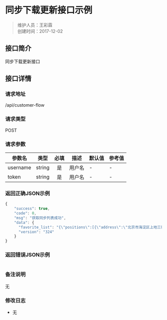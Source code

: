 # 同步下载更新接口示例
>维护人员：王彩霖  
>创建时间：2017-12-02

## 接口简介
同步下载更新接口  

## 接口详情

### 请求地址
/api/customer-flow

### 请求类型
POST

### 请求参数
| 参数名 | 类型 | 必填 | 描述 | 默认值 | 参考值 |
| --- | :---: | :---: | --- | --- | --- |
| username | string | 是 | 用户名 | - | - |
| token | string | 是 | 用户名 | - | - |

### 返回正确JSON示例
```javascript
{
    "success": true,
    "code": 0,
    "msg": "获取同步列表成功",
    "data": {
      "favorite_list": "{\"positions\":[{\"address\":\"北京市海淀区上地三街9号-d座-801室\",\"latLng\":{\"latitude\":40.0364494,\"longitude\":116.3074959,\"cs\":10},\"id\":0,\"timeStamp\":1512105129607}],\"routes\":[{\"addressList\":[\"北京市海淀区上地三街9号-d座-801室\",\"北京市丰台区丰管路16号院-9\"],\"latLngList\":[{\"latitude\":40.0366123,\"longitude\":116.3072624,\"cs\":10},{\"latitude\":39.8565299,\"longitude\":116.3104833,\"cs\":10}],\"nickname\":\"ffff\",\"timeStamp\":1512104806942}]}",
      "version": "324"
    }
}
```
### 返回错误JSON示例
```javascript

```

### 备注说明
无

### 修改日志
- 无

